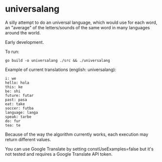 # universalang

A silly attempt to do an universal language, which would use for each word, an "average" of the letters/sounds of the same word in many languages around the world.

Early development.

To run:
```
go build -o universalang ./src && ./universalang
```

Example of current translations (english: universalang):
```
i: we
hello: hola
this: ke
be: shi
future: futar
past: pasa
eat: take
soccer: futba
language: langa
speak: tarbe
do: fur
tea: te
```

Because of the way the algorithm currently works, each execution may return different values.

You can use Google Translate by setting constUseExamples=false but it's not tested and requires a Google Translate API token.
